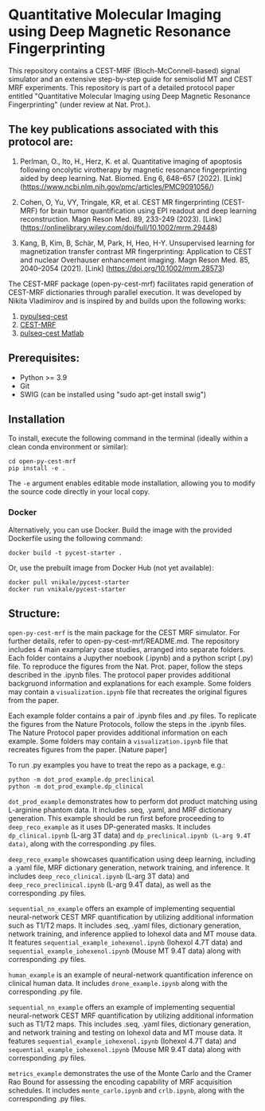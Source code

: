 # Quantitative Molecular Imaging using Deep Magnetic Resonance Fingerprinting 
This repository contains a CEST-MRF (Bloch-McConnell-based) signal simulator and an extensive step-by-step guide for semisolid MT and CEST MRF experiments. This repository is part of a detailed protocol paper entitled "Quantitative Molecular Imaging using Deep Magnetic Resonance Fingerprinting" (under review at Nat. Prot.). 

## The key publications associated with this protocol are:
1. Perlman, O., Ito, H., Herz, K. et al. Quantitative imaging of apoptosis following oncolytic virotherapy by magnetic resonance fingerprinting aided by deep learning. Nat. Biomed. Eng 6, 648–657 (2022). [Link] (https://www.ncbi.nlm.nih.gov/pmc/articles/PMC9091056/)

2. Cohen, O, Yu, VY, Tringale, KR, et al. CEST MR fingerprinting (CEST-MRF) for brain tumor quantification using EPI readout and deep learning reconstruction. Magn Reson Med. 89, 233-249 (2023). [Link] (https://onlinelibrary.wiley.com/doi/full/10.1002/mrm.29448)

3. Kang, B, Kim, B, Schär, M, Park, H, Heo, H-Y. Unsupervised learning for magnetization transfer contrast MR fingerprinting: Application to CEST and nuclear Overhauser enhancement imaging. Magn Reson Med. 85, 2040–2054 (2021). [Link] (https://doi.org/10.1002/mrm.28573)

 
The CEST-MRF package (open-py-cest-mrf) facilitates rapid generation of CEST-MRF dictionaries through parallel execution. It was developed by Nikita Vladimirov and is inspired by and builds upon the following works:
1. [pypulseq-cest](https://github.com/KerstinKaspar/pypulseq-cest/blob/main/pypulseq_cest/parser.py)
2. [CEST-MRF](https://github.com/operlman/cest-mrf)
3. [pulseq-cest Matlab](https://github.com/kherz/pulseq-cest/tree/master)

## Prerequisites:
- Python >= 3.9
- Git
- SWIG (can be installed using "sudo apt-get install swig")

## Installation

To install, execute the following command in the terminal (ideally within a clean conda environment or similar):
```
cd open-py-cest-mrf
pip install -e .
```
The `-e` argument enables editable mode installation, allowing you to modify the source code directly in your local copy. 

### Docker
Alternatively, you can use Docker. Build the image with the provided Dockerfile using the following command:
```
docker build -t pycest-starter .
```
Or, use the prebuilt image from Docker Hub (not yet available):
```
docker pull vnikale/pycest-starter
docker run vnikale/pycest-starter
```

## Structure:

`open-py-cest-mrf` is the main package for the CEST MRF simulator. For further details, refer to open-py-cest-mrf/README.md.
The repository includes 4 main examplary case studies, arranged into separate folders. Each folder contains a Jupyther noebook (.ipynb) and a python script (.py) file. To reproduce the figures from the Nat. Prot. paper, follow the steps described in the .ipynb files. The protocol paper provides additional backgruond information and explanations for each example. Some folders may contain a `visualization.ipynb` file that recreates the original figures from the paper.

Each example folder contains a pair of .ipynb files and .py files. To replicate the figures from the Nature Protocols, follow the steps in the .ipynb files. The Nature Protocol paper provides additional information on each example. Some folders may contain a `visualization.ipynb` file that recreates figures from the paper. [Nature paper]

To run .py examples you have to treat the repo as a package, e.g.:
```
python -m dot_prod_example.dp_preclinical
python -m dot_prod_example.dp_clinical
```

`dot_prod_example` demonstrates how to perform dot product matching using L-arginine phantom data. It includes .seq, .yaml, and MRF dictionary generation. This example should be run first before proceeding to `deep_reco_example` as it uses DP-generated masks. It includes `dp_clinical.ipynb` (L-arg 3T data) and `dp_preclinical.ipynb (L-arg 9.4T data)`, along with the corresponding .py files. 

`deep_reco_example` showcases quantification using deep learning, including a .yaml file, MRF dictionary generation, network training, and inference. It includes `deep_reco_clinical.ipynb` (L-arg 3T data) and `deep_reco_preclinical.ipynb` (L-arg 9.4T data), as well as the corresponding .py files. 

`sequential_nn_example` offers an example of implementing sequential neural-network CEST MRF quantification by utilizing additional information such as T1/T2 maps. It includes .seq, .yaml files, dictionary generation, network training, and inference applied to Iohexol data and MT mouse data. It features `sequential_example_iohexenol.ipynb` (Iohexol 4.7T data) and `sequential_example_iohexenol.ipynb` (Mouse MT 9.4T data) along with corresponding .py files. 

`human_example` is an example of neural-network quantification inference on clinical human data. It includes `drone_example.ipynb` along with the corresponding .py file. 

`sequential_nn_example` offers an example of implementing sequential neural-network CEST MRF quantification by utilizing additional information such as T1/T2 maps. This includes .seq, .yaml files, dictionary generation, and network training and testing on Iohexol data and MT mouse data. It features `sequential_example_iohexenol.ipynb` (Iohexol 4.7T data) and `sequential_example_iohexenol.ipynb` (Mouse MR 9.4T data) along with corresponding .py files.

`metrics_example` demonstrates the use of the Monte Carlo and the Cramer Rao Bound for assessing the encoding capability of MRF acquisition schedules. It includes `monte_carlo.ipynb` and `crlb.ipynb`, along with the corresponding .py files.
